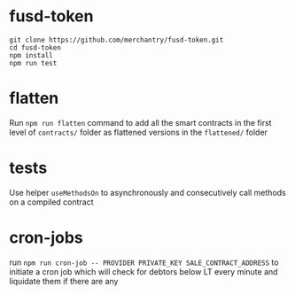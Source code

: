 # fusd-token

```
git clone https://github.com/merchantry/fusd-token.git
cd fusd-token
npm install
npm run test
```

# flatten

Run `npm run flatten` command to add all the smart contracts in the first level of `contracts/` folder as flattened versions in the `flattened/` folder

# tests

Use helper `useMethodsOn` to asynchronously and consecutively call methods on a compiled contract

# cron-jobs

run `npm run cron-job -- PROVIDER PRIVATE_KEY SALE_CONTRACT_ADDRESS` to initiate a cron job which will check for debtors below LT every minute and liquidate them if there are any
